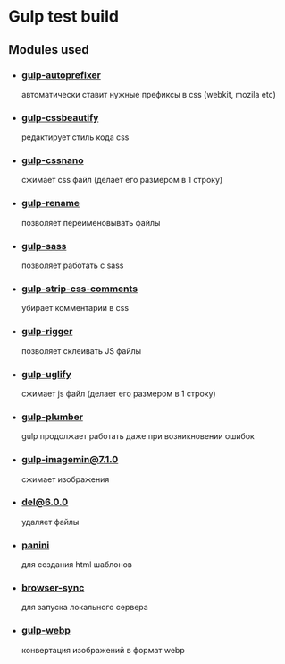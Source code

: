# Gulp test build

## Modules used

- ### [gulp-autoprefixer](https://www.npmjs.com/package/gulp-autoprefixer)
  автоматически ставит нужные префиксы в css (webkit, mozila etc)
- ### [gulp-cssbeautify](https://www.npmjs.com/package/gulp-cssbeautify)
  редактирует стиль кода css
- ### [gulp-cssnano](https://www.npmjs.com/package/gulp-cssnano)
  сжимает css файл (делает его размером в 1 строку)
- ### [gulp-rename](https://www.npmjs.com/package/gulp-rename)
  позволяет переименовывать файлы
- ### [gulp-sass](https://www.npmjs.com/package/gulp-sass)
  позволяет работать с sass
- ### [gulp-strip-css-comments](https://www.npmjs.com/package/gulp-strip-css-comments)
  убирает комментарии в css
- ### [gulp-rigger](https://www.npmjs.com/package/gulp-rigger)
  позволяет склеивать JS файлы
- ### [gulp-uglify](https://www.npmjs.com/package/gulp-uglify)
  сжимает js файл (делает его размером в 1 строку)
- ### [gulp-plumber](https://www.npmjs.com/package/gulp-plumber)
  gulp продолжает работать даже при возникновении ошибок
- ### [gulp-imagemin@7.1.0](https://www.npmjs.com/package/gulp-imagemin)
  сжимает изображения
- ### [del@6.0.0](https://www.npmjs.com/package/del)
  удаляет файлы
- ### [panini](https://www.npmjs.com/package/panini)
  для создания html шаблонов
- ### [browser-sync](https://www.npmjs.com/package/browser-sync)
  для запуска локального сервера
- ### [gulp-webp](https://www.npmjs.com/package/gulp-webp)
  конвертация изображений в формат webp
